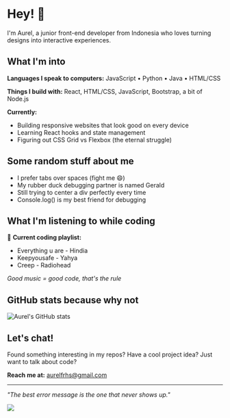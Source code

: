 # Hey! 👋

I'm Aurel, a junior front-end developer from Indonesia who loves turning designs into interactive experiences.

## What I'm into

**Languages I speak to computers:**
JavaScript • Python • Java • HTML/CSS

**Things I build with:**
React, HTML/CSS, JavaScript, Bootstrap, a bit of Node.js

**Currently:**
- Building responsive websites that look good on every device
- Learning React hooks and state management
- Figuring out CSS Grid vs Flexbox (the eternal struggle)

## Some random stuff about me

- I prefer tabs over spaces (fight me 😄)
- My rubber duck debugging partner is named Gerald
- Still trying to center a div perfectly every time
- Console.log() is my best friend for debugging

## What I'm listening to while coding

🎵 **Current coding playlist:**
- Everything u are - Hindia
- Keepyousafe - Yahya  
- Creep - Radiohead

*Good music = good code, that's the rule*

## GitHub stats because why not

![Aurel's GitHub stats](https://github-readme-stats.vercel.app/api?username=Aurelfrhs&show_icons=true&theme=dark&count_private=true)

## Let's chat!

Found something interesting in my repos? Have a cool project idea? Just want to talk about code?

**Reach me at:** aurelfrhs@gmail.com

---

*"The best error message is the one that never shows up."*

![](https://komarev.com/ghpvc/?username=Aurelfrhs&color=blue)